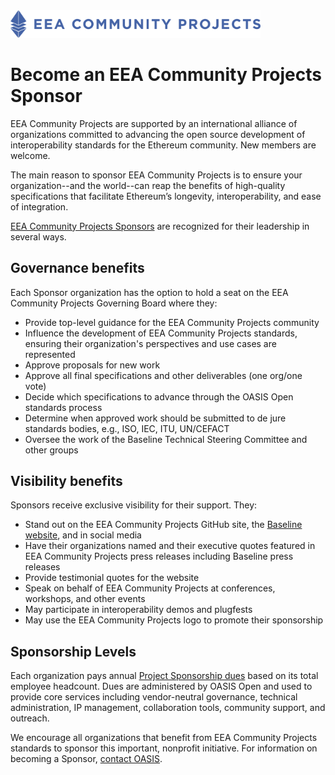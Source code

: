 <img src="artwork/eea-oneline.png" width="400">

# Become an EEA Community Projects Sponsor

EEA Community Projects are supported by an international alliance of organizations committed to advancing the open source development of interoperability standards for the Ethereum community. New members are welcome.

The main reason to sponsor EEA Community Projects is to ensure your organization--and the world--can reap the benefits of high-quality specifications that facilitate Ethereum’s longevity, interoperability, and ease of integration.

[EEA Community Projects Sponsors](https://github.com/eea-community-projects/oasis-open-project/blob/main/SPONSORS.md) are recognized for their leadership in several ways.  

## Governance benefits
Each Sponsor organization has the option to hold a seat on the EEA Community Projects Governing Board where they:
* Provide top-level guidance for the EEA Community Projects community
* Influence the development of EEA Community Projects standards, ensuring their organization's perspectives and use cases are represented
* Approve proposals for new work
* Approve all final specifications and other deliverables (one org/one vote)
* Decide which specifications to advance through the OASIS Open standards process
* Determine when approved work should be submitted to de jure standards bodies, e.g., ISO, IEC, ITU, UN/CEFACT
* Oversee the work of the Baseline Technical Steering Committee and other groups

## Visibility benefits
Sponsors receive exclusive visibility for their support. They:
* Stand out on the EEA Community Projects GitHub site, the [Baseline website](http://baseline-protocol.org), and in social media
* Have their organizations named and their executive quotes featured in EEA Community Projects press releases including Baseline press releases
* Provide testimonial quotes for the website
* Speak on behalf of EEA Community Projects at conferences, workshops, and other events
* May participate in interoperability demos and plugfests
* May use the EEA Community Projects logo to promote their sponsorship

## Sponsorship Levels
Each organization pays annual [Project Sponsorship dues](https://www.oasis-open.org/join/#membership-dues-op) based on its total employee headcount. Dues are administered by OASIS Open and used to provide core services including vendor-neutral governance, technical administration, IP management, collaboration tools, community support, and outreach.

We encourage all organizations that benefit from EEA Community Projects standards to sponsor this important, nonprofit initiative. For information on becoming a Sponsor, [contact OASIS](mailto:communications@oasis-open.org).


